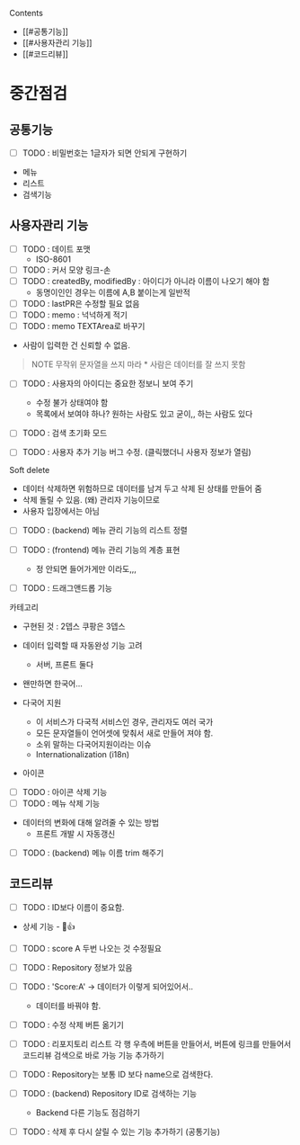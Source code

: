 Contents
- [[#공통기능]]
- [[#사용자관리 기능]]
- [[#코드리뷰]]




# 중간점검

## 공통기능
- [ ] TODO : 비밀번호는 1글자가 되면 안되게 구현하기
* 메뉴
* 리스트
* 검색기능


## 사용자관리 기능
- [ ] TODO : 데이트 포맷
	* ISO-8601
- [ ] TODO : 커서 모양 링크-손
- [ ] TODO : createdBy, modifiedBy : 아이디가 아니라 이름이 나오기 해야 함
	* 동명이인인 경우는 이름에 A,B 붙이는게 일반적
- [ ] TODO : lastPR은 수정할 필요 없음
- [ ] TODO : memo : 넉넉하게 적기
- [ ] TODO : memo TEXTArea로 바꾸기
* 사람이 입력한 건 신뢰할 수 없음.


> NOTE
	무작위 문자열을 쓰지 마라
	* 사람은 데이터를 잘 쓰지 못함 

- [ ] TODO : 사용자의 아이디는 중요한 정보니 보여 주기
	* 수정 불가 상태여야 함
	* 목록에서 보여야 하나? 원하는 사람도 있고 굳이,, 하는 사람도 있다
- [ ] TODO : 검색 초기화 모드
- [ ] TODO : 사용자 추가 기능 버그 수정. (클릭했더니 사용자 정보가 열림)


Soft delete
- 데이터 삭제하면 위험하므로 데이터를 남겨 두고 삭제 된 상태를 만들어 줌
- 삭제 돌릴 수 있음. (왜) 관리자 기능이므로
- 사용자 입장에서는 아님



- [ ] TODO : (backend) 메뉴 관리 기능의 리스트 정렬
- [ ] TODO : (frontend) 메뉴 관리 기능의 계층 표현
	- 정 안되면 들어가게만 이라도,,,
- [ ] TODO : 드래그앤드롭 기능


카테고리
* 구현된 것 : 2뎁스
쿠팡은 3뎁스


* 데이터 입력할 때 자동완성 기능 고려
	* 서버, 프론트 둘다
* 왠만하면 한국어...

* 다국어 지원
	* 이 서비스가 다국적 서비스인 경우, 관리자도 여러 국가
	* 모든 문자열들이 언어셋에 맞춰서 새로 만들어 져야 함.
	* 소위 말하는 다국어지원이라는 이슈
	* Internationalization (i18n)

* 아이콘
* [ ] TODO : 아이콘 삭제 기능 
* [ ] TODO : 메뉴 삭제 기능

* 데이터의 변화에 대해 알려줄 수 있는 방법
	* 프론트 개발 시 자동갱신

- [ ] TODO : (backend) 메뉴 이름 trim 해주기




## 코드리뷰
- [ ] TODO : ID보다 이름이 중요함.
- 상세 기능 - 👍
- [ ] TODO : score A 두번 나오는 것 수정필요
- [ ] TODO : Repository 정보가 있음
- [ ] TODO : 'Score:A' -> 데이터가 이렇게 되어있어서..
	- 데이터를 바꿔야 함.
- [ ] TODO : 수정 삭제 버튼 옮기기
- [ ] TODO : 리포지토리 리스트 각 행 우측에 버튼을 만들어서, 버튼에 링크를 만들어서 코드리뷰 검색으로 바로 가능 기능 추가하기
- [ ] TODO : Repository는 보통 ID 보다 name으로 검색한다.
- [ ] TODO : (backend) Repository ID로 검색하는 기능
	- Backend 다른 기능도 점검하기
- [ ] TODO : 삭제 후 다시 살릴 수 있는 기능 추가하기 (공통기능)







